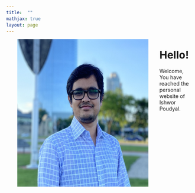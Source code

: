 ```yaml
---
title:  ""
mathjax: true
layout: page
---
```


<img src="/Images/new.JPG" align="left" width="355" height="400" style="margin:0px 30px" />


# Hello! 

Welcome, You have reached the personal website of Ishwor Poudyal.
  
